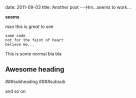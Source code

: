 date: 2011-09-03
title: Another post
---Hm...seems to work... 

**seems**

man this is *great* to see

    some code
    not for the faint of heart
    believe me...

This is some normal bla bla 

## Awesome heading ##
###subheading
####subsub

and so on